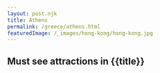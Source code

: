 ```yaml
---
layout: post.njk
title: Athens
permalink: /greece/athens.html
featuredImage: /_images/hong-kong/hong-kong.jpg
---
```

## Must see attractions in {{title}}
